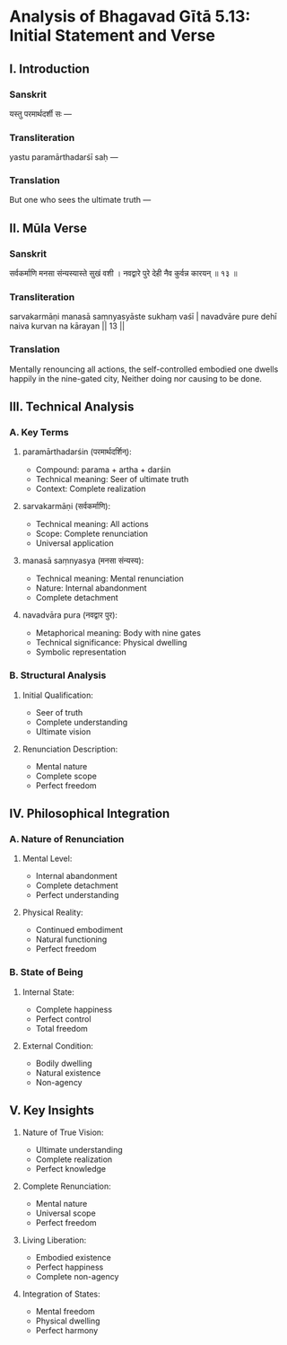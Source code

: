 # Analysis of Bhagavad Gītā 5.13: Initial Statement and Verse

## I. Introduction

### Sanskrit
यस्तु परमार्थदर्शी सः —

### Transliteration
yastu paramārthadarśī saḥ —

### Translation
But one who sees the ultimate truth —

## II. Mūla Verse

### Sanskrit
सर्वकर्माणि मनसा संन्यस्यास्ते सुखं वशी ।
नवद्वारे पुरे देही नैव कुर्वन्न कारयन् ॥ १३ ॥

### Transliteration
sarvakarmāṇi manasā saṃnyasyāste sukhaṃ vaśī |
navadvāre pure dehī naiva kurvan na kārayan || 13 ||

### Translation
Mentally renouncing all actions, the self-controlled embodied one dwells happily in the nine-gated city,
Neither doing nor causing to be done.

## III. Technical Analysis

### A. Key Terms

1. paramārthadarśin (परमार्थदर्शिन्):
   - Compound: parama + artha + darśin
   - Technical meaning: Seer of ultimate truth
   - Context: Complete realization

2. sarvakarmāṇi (सर्वकर्माणि):
   - Technical meaning: All actions
   - Scope: Complete renunciation
   - Universal application

3. manasā saṃnyasya (मनसा संन्यस्य):
   - Technical meaning: Mental renunciation
   - Nature: Internal abandonment
   - Complete detachment

4. navadvāra pura (नवद्वार पुर):
   - Metaphorical meaning: Body with nine gates
   - Technical significance: Physical dwelling
   - Symbolic representation

### B. Structural Analysis

1. Initial Qualification:
   - Seer of truth
   - Complete understanding
   - Ultimate vision

2. Renunciation Description:
   - Mental nature
   - Complete scope
   - Perfect freedom

## IV. Philosophical Integration

### A. Nature of Renunciation

1. Mental Level:
   - Internal abandonment
   - Complete detachment
   - Perfect understanding

2. Physical Reality:
   - Continued embodiment
   - Natural functioning
   - Perfect freedom

### B. State of Being

1. Internal State:
   - Complete happiness
   - Perfect control
   - Total freedom

2. External Condition:
   - Bodily dwelling
   - Natural existence
   - Non-agency

## V. Key Insights

1. Nature of True Vision:
   - Ultimate understanding
   - Complete realization
   - Perfect knowledge

2. Complete Renunciation:
   - Mental nature
   - Universal scope
   - Perfect freedom

3. Living Liberation:
   - Embodied existence
   - Perfect happiness
   - Complete non-agency

4. Integration of States:
   - Mental freedom
   - Physical dwelling
   - Perfect harmony
